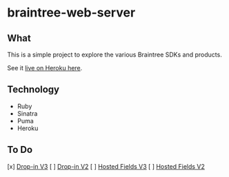 # braintree-web-server

## What

This is a simple project to explore the various Braintree SDKs and products.

See it [live on Heroku here](https://braintree-web-server.herokuapp.com).

## Technology

* Ruby
* Sinatra
* Puma
* Heroku

## To Do

[x] [Drop-in V3](https://developers.braintreepayments.com/guides/drop-in/javascript/v3)
[ ] [Drop-in V2](https://developers.braintreepayments.com/guides/drop-in/javascript/v2)
[ ] [Hosted Fields V3](https://developers.braintreepayments.com/guides/hosted-fields/overview/javascript/v3)
[ ] [Hosted Fields V2](https://developers.braintreepayments.com/guides/hosted-fields/overview/javascript/v2)
